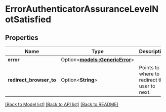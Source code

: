 # ErrorAuthenticatorAssuranceLevelNotSatisfied

## Properties

Name | Type | Description | Notes
------------ | ------------- | ------------- | -------------
**error** | Option<[**models::GenericError**](genericError.md)> |  | [optional]
**redirect_browser_to** | Option<**String**> | Points to where to redirect the user to next. | [optional]

[[Back to Model list]](../README.md#documentation-for-models) [[Back to API list]](../README.md#documentation-for-api-endpoints) [[Back to README]](../README.md)


